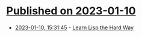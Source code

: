 # [Published on 2023-01-10](index.md)

* [2023-01-10, 15:31:45](https://news.ycombinator.com/item?id=34326311) - [Learn Lisp the Hard Way](https://llthw.common-lisp.dev/)
